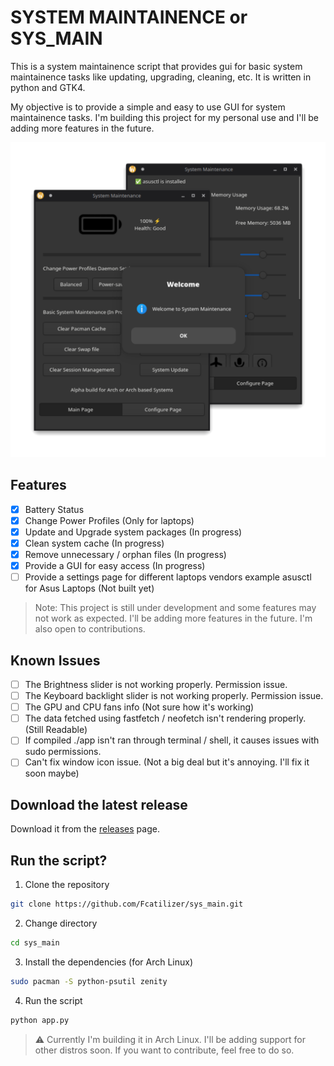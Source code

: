 # SYSTEM MAINTAINENCE or SYS_MAIN

This is a system maintainence script that provides gui for basic system maintainence tasks like updating, upgrading, cleaning, etc. It is written in python and GTK4.

My objective is to provide a simple and easy to use GUI for system maintainence tasks. I'm building this project for my personal use and I'll be adding more features in the future.

![Screenshot](./src/Screenshots/sys_main.png)

## Features

- [x] Battery Status
- [x] Change Power Profiles (Only for laptops)
- [x] Update and Upgrade system packages (In progress)
- [x] Clean system cache (In progress)
- [x] Remove unnecessary / orphan files (In progress)
- [x] Provide a GUI for easy access (In progress)
- [ ] Provide a settings page for different laptops vendors example asusctl for Asus Laptops (Not built yet)

> Note: This project is still under development and some features may not work as expected. I'll be adding more features in the future. I'm also open to contributions.

## Known Issues

- [ ] The Brightness slider is not working properly. Permission issue.
- [ ] The Keyboard backlight slider is not working properly. Permission issue.
- [ ] The GPU and CPU fans info (Not sure how it's working)
- [ ] The data fetched using fastfetch / neofetch isn't rendering properly. (Still Readable)
- [ ] If compiled ./app isn't ran through terminal / shell, it causes issues with sudo permissions.
- [ ] Can't fix window icon issue. (Not a big deal but it's annoying. I'll fix it soon maybe)

## Download the latest release

Download it from the [releases](https://github.com/Fcatilizer/sys_main/releases) page.

## Run the script?

1. Clone the repository

```bash
git clone https://github.com/Fcatilizer/sys_main.git
```

2. Change directory

```bash
cd sys_main
```

3. Install the dependencies (for Arch Linux)

```bash
sudo pacman -S python-psutil zenity
```

4. Run the script

```bash
python app.py
```

> ⚠️ Currently I'm building it in Arch Linux. I'll be adding support for other distros soon. If you want to contribute, feel free to do so.
